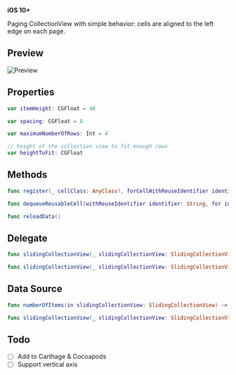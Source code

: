 **iOS 10+**

Paging CollectionView with simple behavior: cells are aligned to the left edge on each page.

## Preview

![Preview](preview.gif)

## Properties

```swift
var itemHeight: CGFloat = 40

var spacing: CGFloat = 8

var maximumNumberOfRows: Int = 4

// height of the collection view to fit enough rows
var heightToFit: CGFloat
```

## Methods

```swift
func register(_ cellClass: AnyClass?, forCellWithReuseIdentifier identifier: String)

func dequeueReusableCell(withReuseIdentifier identifier: String, for index: Int) -> UICollectionViewCell

func reloadData()
```

## Delegate

```swift
func slidingCollectionView(_ slidingCollectionView: SlidingCollectionView, widthForItemAt index: Int) -> CGFloat

func slidingCollectionView(_ slidingCollectionView: SlidingCollectionView, didSelectItemAt index: Int)
```


## Data Source

```swift
func numberOfItems(in slidingCollectionView: SlidingCollectionView) -> Int

func slidingCollectionView(_ slidingCollectionView: SlidingCollectionView, cellForItemAt index: Int) -> UICollectionViewCell
```

## Todo

- [ ] Add to Carthage & Cocoapods
- [ ] Support vertical axis
